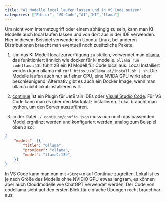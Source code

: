 ```yaml
---
title: "AI Modelle local laufen lassen und in VS Code nutzen"
categories: ["Editor", "VS Code","AI","KI","llama"]
---
```

Um nicht vom Internetzugriff oder einem abhängig zu sein, kann man KI Modelle auch local laufen lassen und von dort aus in der IDE verwenden. Hier in diesem Beispiel verwende ich Ubuntu Linux, bei anderen Distributionen braucht man eventuell noch zusätzliche Pakete.

1. Um das KI Modell local zurverfügung zu stellen, verwendet man [ollama](https://ollama.ai/), das funktioniert ähnlich wie docker für ki modelle. `ollama run codellama:13b` führt zB ein KI Modell für Code local aus. Local Installiert werden kann ollama mit `curl https://ollama.ai/install.sh | sh`. Die Modelle laufen auch nur auf einer CPU, eine NVIDA GPU wirkt aber beschleunigend. Alternativ gibt es auch ein Docker Image, wenn man ollama nicht lokal installieren will.

1. [continue](https://continue.dev/) ist ein Plugin für JetBrain IDEs oder [Visual Studio Code](https://code.visualstudio.com/). Für VS Code kann man es über den Markplatz installieren. Lokal braucht man python, um den Server auszuführen.

1. In der Datei `~/.contiune/config.json` muss nun noch das passenden [Model](https://continue.dev/docs/reference/Model%20Providers/ollama) ergnänzt werden und konfiguriert werden, analog zum Beispiel oben also:

```json
{
    "models": [{
        "title": "Ollama",
        "provider": "ollama",
        "model": "llama2:13b",
    }]
}
```

In VS Code kann man nun mit `<Strg>+m` auf Continue zugreifen. Lokal ist es je nach Größe des Modells ohne NVIDIO GPU etwas langsam, es können aber auch Cloudmodelle wie ChatGPT verwendet werden. Der Code von codellama sieht auf den ersten Blick für einfache Übungen recht brauchbar aus.
